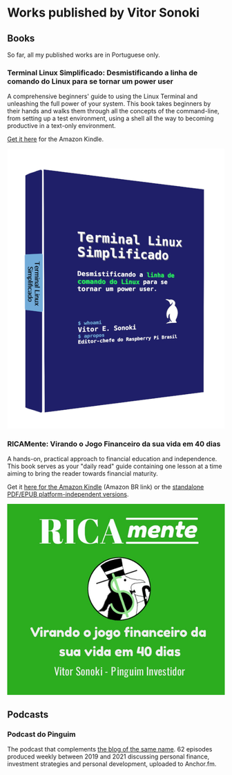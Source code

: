 # Works published by Vitor Sonoki

<h2 id="books">Books</h2>

So far, all my published works are in Portuguese only.

<h3 id="terminal">Terminal Linux Simplificado: Desmistificando a linha de comando do Linux para se tornar um power user</h3> 

A comprehensive beginners' guide to using the Linux Terminal and unleashing the full power of your system. This book takes beginners by their hands and walks them through all the concepts of the command-line, from setting up a test environment, using a shell all the way to becoming productive in a text-only environment. 

[Get it here](https://www.amazon.com.br/dp/B0DVZL3S7K) for the Amazon Kindle.

![Terminal Linux Simplificado cover](/static/terminal_logo.png)

<h3 id="ricamente">RICAMente: Virando o Jogo Financeiro da sua vida em 40 dias</h3>

A hands-on, practical approach to financial education and independence. This book serves as your "daily read" guide containing one lesson at a time aiming to bring the reader towards financial maturity. 

Get it [here for the Amazon Kindle](https://www.amazon.com.br/dp/B088FXT166) (Amazon BR link) or the [standalone PDF/EPUB platform-independent versions](https://gumroad.com/l/IddvP).

![RICAmente book cover](/static/ricamente_logo.png)

<h2 id="podcasts">Podcasts</h2>

<h3 id="pinguiminvestidor">Podcast do Pinguim</h3>

The podcast that complements [the blog of the same name](/projects#pinguiminvestidor). 62 episodes produced weekly between 2019 and 2021 discussing personal finance, investment strategies and personal development, uploaded to Anchor.fm.
